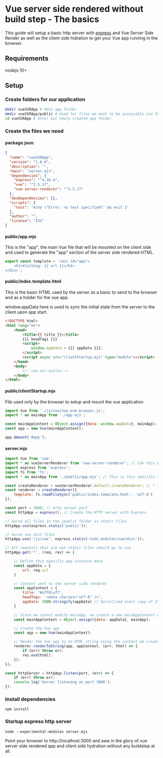 # Vue server side rendered without build step - The basics

This guide will setup a basic http server with [express](https://expressjs.com/) and Vue Server Side Render as well as the client side hidration to get your Vue app running in the browser.

## Requirements

nodejs 10+

## Setup

### Create folders for our application

```bash
mkdir vueSSRApp # Main app folder
mkdir vueSSRApp/public # Used for files we want to be accessible via the browser
cd vueSSRApp # Enter our newly created app folder
```

### Create the files we need

#### package.json:

```json
{
  "name": "vueSSRApp",
  "version": "1.0.0",
  "description": "",
  "main": "server.mjs",
  "dependencies": {
    "express": "^4.16.4",
    "vue": "^2.5.17",
    "vue-server-renderer": "^2.5.17"
  },
  "devDependencies": {},
  "scripts": {
    "test": "echo \"Error: no test specified\" && exit 1"
  },
  "author": "",
  "license": "ISC"
}
```

#### public/app.mjs

This is the "app", the main Vue file that will be mounted on the client side and used to generate the "app" section of the server side rendered HTML.

```javascript
export const template = `<div id="app">
	<h1>Visiting: {{ url }}</h1>
</div>`;
```

#### public/index.template.html

This is the basic HTML used by the server as a basic to send to the browser and as a holder for the vue app.

window.appData here is used to sync the initial state from the server to the client upon app start.

```html
<!DOCTYPE html>
<html lang="en">
	<head>
		<title>{{ title }}</title>
		{{{ headTags }}}
		<script>
			window.appData = {{{ appData }}};
		</script>
		<script async src="clientStartup.mjs" type="module"></script>
	</head>
	<body>
		<!--vue-ssr-outlet-->
	</body>
</html>
```

#### public/clientStartup.mjs

File used only by the browser to setup and mount the vue application

```javascript
import Vue from './js/vue/vue.esm.browser.js';
import * as mainApp from './app.mjs';

const mainAppContext = Object.assign({data: window.appData}, mainApp);
const app = new Vue(mainAppContext);

app.$mount('#app');
```

#### server.mjs

```javascript
import Vue from 'vue';
import * as vueServerRenderer from 'vue-server-renderer'; // Can this be done in a more clean way? *
import express from 'express';
import fs from 'fs';
import * as mainApp from './public/app.mjs'; // This is this specific applications main application, same on client and server

const createRenderer = vueServerRenderer.default.createRenderer; // * To get this
const renderer = createRenderer({
	template: fs.readFileSync('public/index.template.html', 'utf-8')
});

const port = 3000; // http server port
const httpApp = express(); // Create the HTTP server with Express

// Serve all files in the /public folder as static files
httpApp.use(express.static('public'));

// Serve vue dist files
httpApp.use('/js/vue', express.static('node_modules/vue/dist'));

// All requests that are not static files should go to vue
httpApp.get('*', (req, res) => {

	// Define this specific app instance data
	const appData = {
		url: req.url
	}

	// Context sent to the server side renderer
	const appContext = {
		title: 'Woffbluff',
		headTags: '<meta charset="utf-8" />',
		appData: JSON.stringify(appData) // Serialized exact copy of the appData so we can hydrate correctly on the client side
	}

	// Since we cannot modify mainApp, we create a new mainAppContext with our custom instance data for this specific request
	const mainAppContext = Object.assign({data: appData}, mainApp);

	// Create the Vue app
	const app = new Vue(mainAppContext);

	// Render the Vue app to an HTML string using the context we created earlier
	renderer.renderToString(app, appContext, (err, html) => {
		if (err) throw err;
		res.end(html);
	});
});

const httpServer = httpApp.listen(port, (err) => {
	if (err) throw err;
	console.log('Server listening on port 3000');
});
```

### Install dependencies

    npm install

### Startup express http server

    node --experimental-modules server.mjs

Point your browser to http://localhost:3000 and awe in the glory of vue server side rendered app and client side hydration without any buildstep at all.
